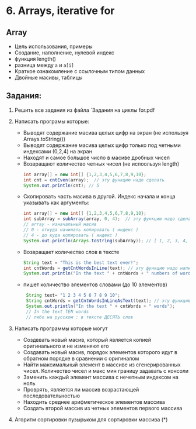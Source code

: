 # 6. Arrays, iterative for

## Array
* Цель использования, примеры 
* Создание, наполнение, нулевой индекс
* функция length()
* разница между `a` и `a[i]`
* Краткое ознакомление с ссылочным типом данных
* Двойные масивы, таблицы  

## Задания: 

1. Решить все задания из файла  `Задания на циклы for.pdf

2. Написать програмы которые: 
    * Выводят содержание масива целых цифр на экран (не используя Arrays.toString())
    * Выводят содержание масива целых цифр только под четными индексами (0,2,4) на экран
    * Находят и самое большое число в масиве дробных чисел
    * Возвращают количество четных чисел (не испоользуя length)
        ```java
       int array[] = new int[] {1,2,3,4,5,6,7,8,9,10};
       int cnt = cntEven(array);  // эту функцию надо сделать 
       System.out.println(cnt); // 5
        ```
    * Скопировать часть масива в другой. Индекс начала и конца указывать как аргументы:
        ```java
       int array[] = new int[] {1,2,3,4,5,6,7,8,9,10};
       int subArray = subArray(array, 0, 4);  // эту функцию надо сделать 
       // array - изначальный масив
       // 0 - откуда начинать копировать ( индекс ) 
       // 4 - до куда копировать ( индекс ) 
       System.out.println(Arrays.toString(subArray)); // [ 1, 2, 3, 4, 5 ]
       ```
    * Возвращает количество слов в тексте
       ```java
       String text = "This is the best text ever!";
       int cntWords = getCntWordsInLine(text); // эту функцию надо написать 
       System.out.println("In the text " + cntWords + " numbers of words");
        ```
   * пишет количество элементов словами (до 10 элементов) 
     ```java
      String text= "1 2 3 4 5 6 7 8 9 10";
      String cntWords = getCntWordsInLineAsText(text); // эту функцию надо написать 
      System.out.println("In the text " + cntWords + " words");
      // In the text TEN words
      // либо на русском : в тексте ДЕСЯТЬ слов
       ``` 
   

3. Написать программы которые могут 

   * Создввать новый масив, который является копией оригинального и не изменяют его
    * Создавать новый масив, порядок элементов которого идут в обратном порядке в сравнении с оригиналом
    * Найти максимальный элемент в массиве из сгенерированных чисел. Количество чисел и макс мин границу задавать с консоли
    * Заменить каждый элемент массива с нечетным индексом на ноль
    * Проврять, является ли массив возрастающей последовательностью  
    * Находить среднее арифметическое элементов массива  
    * Создать второй массив из четных элементов первого массива 


5. Aгоритм сортировки пузырьком для сортировки массива (*)
